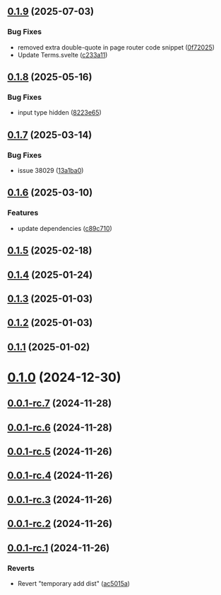 ## [0.1.9](https://github.com/keycloakify/keycloakify-svelte/compare/v0.1.8...v0.1.9) (2025-07-03)


### Bug Fixes

* removed extra double-quote in page router code snippet ([0f72025](https://github.com/keycloakify/keycloakify-svelte/commit/0f72025c6ace358d0420367c0077965671b4444f))
* Update Terms.svelte ([c233a11](https://github.com/keycloakify/keycloakify-svelte/commit/c233a11e06bdd3d83fb4ddecac39626836761f1f))



## [0.1.8](https://github.com/keycloakify/keycloakify-svelte/compare/v0.1.7...v0.1.8) (2025-05-16)


### Bug Fixes

* input type hidden ([8223e65](https://github.com/keycloakify/keycloakify-svelte/commit/8223e65bb4d030f7a296c4df5d087676d0465db2))



## [0.1.7](https://github.com/keycloakify/keycloakify-svelte/compare/v0.1.6...v0.1.7) (2025-03-14)


### Bug Fixes

* issue 38029 ([13a1ba0](https://github.com/keycloakify/keycloakify-svelte/commit/13a1ba0e844e2b6d773b8799ef44ac9d11d80996))



## [0.1.6](https://github.com/keycloakify/keycloakify-svelte/compare/v0.1.5...v0.1.6) (2025-03-10)


### Features

* update dependencies ([c89c710](https://github.com/keycloakify/keycloakify-svelte/commit/c89c7107a2c0aa764f7eb594274c7c2adacd56c8))



## [0.1.5](https://github.com/keycloakify/keycloakify-svelte/compare/v0.1.4...v0.1.5) (2025-02-18)



## [0.1.4](https://github.com/keycloakify/keycloakify-svelte/compare/v0.1.3...v0.1.4) (2025-01-24)



## [0.1.3](https://github.com/keycloakify/keycloakify-svelte/compare/v0.1.2...v0.1.3) (2025-01-03)



## [0.1.2](https://github.com/keycloakify/keycloakify-svelte/compare/v0.1.1...v0.1.2) (2025-01-03)



## [0.1.1](https://github.com/keycloakify/keycloakify-svelte/compare/v0.1.0...v0.1.1) (2025-01-02)



# [0.1.0](https://github.com/keycloakify/keycloakify-svelte/compare/v0.0.1-rc.7...v0.1.0) (2024-12-30)



## [0.0.1-rc.7](https://github.com/keycloakify/keycloakify-svelte/compare/v0.0.1-rc.6...v0.0.1-rc.7) (2024-11-28)



## [0.0.1-rc.6](https://github.com/keycloakify/keycloakify-svelte/compare/v0.0.1-rc.5...v0.0.1-rc.6) (2024-11-28)



## [0.0.1-rc.5](https://github.com/keycloakify/keycloakify-svelte/compare/v0.0.1-rc.4...v0.0.1-rc.5) (2024-11-26)



## [0.0.1-rc.4](https://github.com/keycloakify/keycloakify-svelte/compare/v0.0.1-rc.3...v0.0.1-rc.4) (2024-11-26)



## [0.0.1-rc.3](https://github.com/keycloakify/keycloakify-svelte/compare/v0.0.1-rc.2...v0.0.1-rc.3) (2024-11-26)



## [0.0.1-rc.2](https://github.com/keycloakify/keycloakify-svelte/compare/v0.0.1-rc.1...v0.0.1-rc.2) (2024-11-26)



## [0.0.1-rc.1](https://github.com/keycloakify/keycloakify-svelte/compare/ac5015a40b34b7f358080c842c764d4bfea01f7b...v0.0.1-rc.1) (2024-11-26)


### Reverts

* Revert "temporary add dist" ([ac5015a](https://github.com/keycloakify/keycloakify-svelte/commit/ac5015a40b34b7f358080c842c764d4bfea01f7b))



